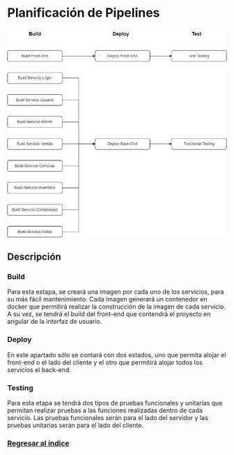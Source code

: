 # Planificación de Pipelines

![Imagen](../imgs/pipelines.png)

## Descripción
### Build
Para esta estapa, se creará una imagen por cada uno de los servicios, para su más fácil mantenimiento. Cada imagen generará un contenedor en docker que permitirá realizar la construcción de la imagen de cada servicio.  A su vez, se tendrá el build del front-end que contendrá el proyecto en angular de la interfaz de usuario.
### Deploy
En este apartado sólo se contará con dos estados, uno que permita alojar el front-end o el lado del cliente y el otro que permitirá alojar todos los servicios el back-end.

### Testing
Para esta etapa se tendrá dos tipos de pruebas funcionales y unitarias que permitan realizar pruebas a las funciones realizadas dentro de cada servicio. Las pruebas funcionales serán para el lado del servidor y las pruebas unitarias serán para el lado del cliente.

### [Regresar al índice](/README.md)